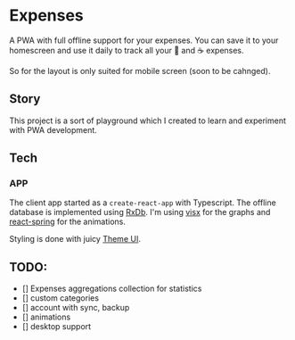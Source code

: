 # Expenses

A PWA with full offline support for your expenses.
You can save it to your homescreen and use it daily to track all your :beer:  and
:coffee: expenses.

So for the layout is only suited for mobile screen (soon to be cahnged).

## Story

This project is a sort of playground which I created to learn and experiment 
with PWA development.


## Tech

### APP
The client app  started as a `create-react-app` with Typescript. The offline database is
implemented using [RxDb](https://rxdb.info/). 
I'm using [visx](https://airbnb.io/visx) for the graphs  and
[react-spring](https://www.react-spring.io/) for the animations.

Styling is done with juicy [Theme UI](https://https://theme-ui.com/).


## TODO:

- [] Expenses aggregations collection for statistics
- [] custom categories
- [] account with sync, backup
- [] animations
- [] desktop support 
